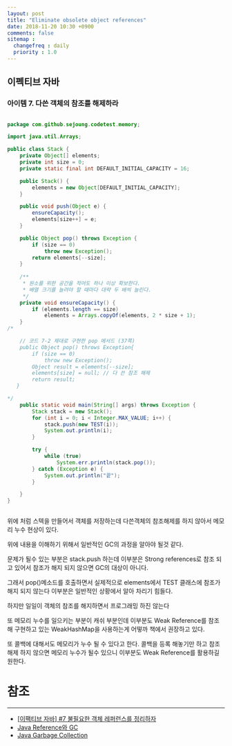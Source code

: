 ```yaml
---
layout: post
title: "Eliminate obsolete object references"
date: 2018-11-20 10:30 +0900
comments: false
sitemap :
  changefreq : daily
  priority : 1.0
---
```


## 이펙티브 자바

### 아이템 7. 다쓴 객체의 참조를 해제하라

```java

package com.github.sejoung.codetest.memory;

import java.util.Arrays;

public class Stack {
    private Object[] elements;
    private int size = 0;
    private static final int DEFAULT_INITIAL_CAPACITY = 16;

    public Stack() {
        elements = new Object[DEFAULT_INITIAL_CAPACITY];
    }

    public void push(Object e) {
        ensureCapacity();
        elements[size++] = e;
    }

    public Object pop() throws Exception {
        if (size == 0)
            throw new Exception();
        return elements[--size];
    }
    
    /**
     * 원소를 위한 공간을 적어도 하나 이상 확보한다.
     * 배열 크기를 늘려야 할 때마다 대략 두 배씩 늘린다.
     */
    private void ensureCapacity() {
        if (elements.length == size)
            elements = Arrays.copyOf(elements, 2 * size + 1);
    }
/*

    // 코드 7-2 제대로 구현한 pop 메서드 (37쪽)
    public Object pop() throws Exception{
        if (size == 0)
            throw new Exception();
        Object result = elements[--size];
        elements[size] = null; // 다 쓴 참조 해제
        return result;
   }

*/
    public static void main(String[] args) throws Exception {
        Stack stack = new Stack();
        for (int i = 0; i < Integer.MAX_VALUE; i++) {
            stack.push(new TEST(i));
            System.out.println(i);
        }

        try {
            while (true)
                System.err.println(stack.pop());
        } catch (Exception e) {
            System.out.println("끝");
        }

    }
}



```

위에 처럼 스텍을 만들어서 객체를 저장하는데 다쓴객체의 참조해제를 하지 않아서 메모리 누수 현상이 있다. 

위에 내용을 이해하기 위해서 일반적인 GC의 과정을 알아야 될것 같다.

문제가 될수 있는 부분은 stack.push 하는데 이부분은 Strong references로 참조 되고 있어서 참조가 해지 되지 않으면 GC의 대상이 아니다.

그래서 pop()메소드를 호출하면서 실제적으로 elements에서 TEST 클래스에 참조가 해지 되지 않는다 이부분은 일반적인 상황에서 알아 차리기 힘들다.

하지만 일일이 객체의 참조를 해지하면서 프로그래밍 하진 않는다 

또 메모리 누수를 일으키는 부분이 캐쉬 부분인데 이부분도 Weak Reference를 참조해 구현하고 있는 WeakHashMap을 사용하는게 어떻까 책에서 권장하고 있다.

또 콜백에 대해서도 메모리가 누수 될 수 있다고 한다. 콜백을 등록 해놓기만 하고 참조 해제 하지 않으면 메모리 누수가 될수 있으니 이부분도 Weak Reference를 활용하길 원한다.

# 참조
-----
* [[이팩티브 자바] #7 불필요한 객체 레퍼런스를 정리하자](https://www.youtube.com/watch?v=YijcBaS4cu8)
* [Java Reference와 GC](https://d2.naver.com/helloworld/329631)
* [Java Garbage Collection](https://d2.naver.com/helloworld/1329)